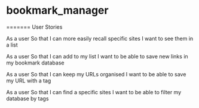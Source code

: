 
# bookmark_manager
=======
User Stories

As a user
So that I can more easily recall specific sites
I want to see them in a list

As a user
So that I can add to my list
I want to be able to save new links in my bookmark database

As a user
So that I can keep my URLs organised
I want to be able to save my URL with a tag

As a user
So that I can find a specific sites
I want to be able to filter my database by tags
